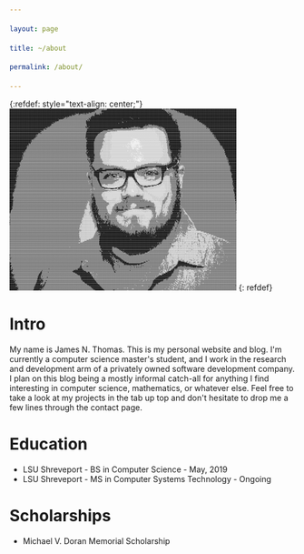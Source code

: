 ```yaml
---

layout: page

title: ~/about

permalink: /about/

---
```

{:refdef: style="text-align: center;"}
![Me](/assets/images/asciified_400x320.jpg)
{: refdef}

# Intro

My name is James N. Thomas. This is my personal website and blog. I'm currently a computer science master's student, and I work in the research and development arm of a privately owned software development company. I plan on this blog being a mostly informal catch-all for anything I find interesting in computer science, mathematics, or whatever else. Feel free to take a look at my projects in the tab up top and don't hesitate to drop me a few lines through the contact page.

# Education

* LSU Shreveport - BS in Computer Science - May, 2019
* LSU Shreveport - MS in Computer Systems Technology - Ongoing

# Scholarships

* Michael V. Doran Memorial Scholarship